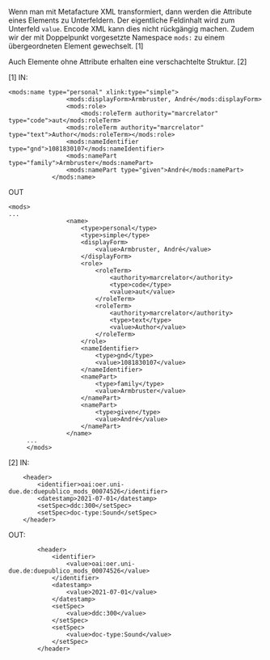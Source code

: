 Wenn man mit Metafacture XML transformiert, dann werden die Attribute eines Elements zu Unterfeldern. Der eigentliche Feldinhalt wird zum Unterfeld `value`. Encode XML kann dies nicht rückgängig machen. Zudem wir der mit Doppelpunkt vorgesetzte Namespace `mods:` zu einem übergeordneten Element gewechselt. [1]

Auch Elemente ohne Attribute erhalten eine verschachtelte Struktur. [2]

[1]
IN:
```
<mods:name type="personal" xlink:type="simple">
				<mods:displayForm>Armbruster, André</mods:displayForm>
				<mods:role>
					<mods:roleTerm authority="marcrelator" type="code">aut</mods:roleTerm>
				<mods:roleTerm authority="marcrelator" type="text">Author</mods:roleTerm></mods:role>
				<mods:nameIdentifier type="gnd">1081830107</mods:nameIdentifier>
				<mods:namePart type="family">Armbruster</mods:namePart>
				<mods:namePart type="given">André</mods:namePart>
			</mods:name>
```

OUT
```
<mods>
...
				<name>
					<type>personal</type>
					<type>simple</type>
					<displayForm>
						<value>Armbruster, André</value>
					</displayForm>
					<role>
						<roleTerm>
							<authority>marcrelator</authority>
							<type>code</type>
							<value>aut</value>
						</roleTerm>
						<roleTerm>
							<authority>marcrelator</authority>
							<type>text</type>
							<value>Author</value>
						</roleTerm>
					</role>
					<nameIdentifier>
						<type>gnd</type>
						<value>1081830107</value>
					</nameIdentifier>
					<namePart>
						<type>family</type>
						<value>Armbruster</value>
					</namePart>
					<namePart>
						<type>given</type>
						<value>André</value>
					</namePart>
				</name>
     ...
     </mods>
```

[2]
IN:
```
	<header>
		<identifier>oai:oer.uni-due.de:duepublico_mods_00074526</identifier>
		<datestamp>2021-07-01</datestamp>
		<setSpec>ddc:300</setSpec>
		<setSpec>doc-type:Sound</setSpec>
	</header>
```

OUT:
```
		<header>
			<identifier>
				<value>oai:oer.uni-due.de:duepublico_mods_00074526</value>
			</identifier>
			<datestamp>
				<value>2021-07-01</value>
			</datestamp>
			<setSpec>
				<value>ddc:300</value>
			</setSpec>
			<setSpec>
				<value>doc-type:Sound</value>
			</setSpec>
		</header>
```
